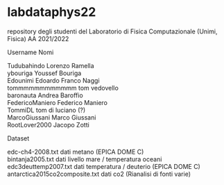# labdataphys22
repository degli studenti del Laboratorio di Fisica Computazionale (Unimi, Fisica) AA 2021/2022

Username        Nomi

Tudubahindo     Lorenzo Ramella    
ybouriga        Youssef Bouriga    
Edounimi        Edoardo Franco Naggi    
tommmmmmmmmmmm  tom vedovello    
baronauta       Andrea Baroffio    
FedericoManiero Federico Maniero    
TommiDL         tom di luciano (?)    
MarcoGiussani   Marco Giussani    
RootLover2000   Jacopo Zotti

Dataset

edc-ch4-2008.txt dati metano (EPICA DOME C)    
bintanja2005.txt dati livello mare / temperatura oceani    
edc3deuttemp2007.txt dati temperatura / deuterio (EPICA DOME C)    
antarctica2015co2composite.txt dati co2 (Rianalisi di fonti varie)
